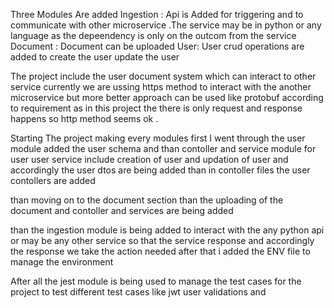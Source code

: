 Three Modules Are added 
Ingestion : Api is Added for triggering and to communicate with other microservice .The service may be in python or any language as the depeendency is only on the outcom from the service 
Document : Document can be uploaded 
User: User crud operations are added 
to create the user update the user 

The project include the user document system which can interact to other service currently we are ussing https method to interact with the another microservice but more better approach can be 
used like protobuf according to requirement as in this project the there is only request and response happens so http method seems ok .

Starting The project making every modules 
first I went through the user module added the user schema and than contoller and service module for user 
user service include creation of user and updation of user and accordingly the user dtos are being added 
than in contoller files the user contollers are added 

than moving on to the document section than the uploading of the document and contoller and services are being added 

than the ingestion module is being added to interact with the any python api or may be any other service so that the service response and accordingly the response we take the action needed 
 after that i added the ENV file to manage the environment 

 After all the jest module is being used to manage the test cases for the project to test different test cases 
 like jwt 
 user validations and 
